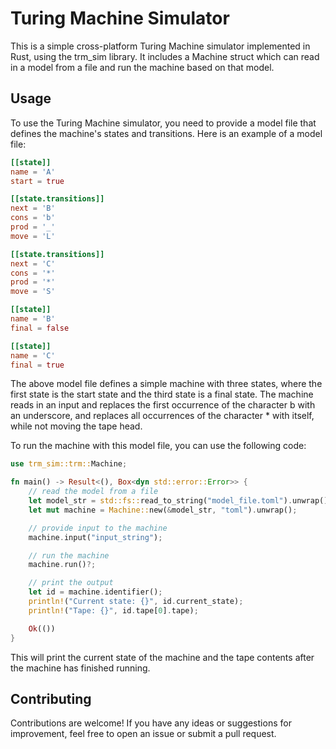# Turing Machine Simulator

This is a simple cross-platform Turing Machine simulator implemented in Rust, using the trm_sim library. It includes a Machine struct which can read in a model from a file and run the machine based on that model.

## Usage
To use the Turing Machine simulator, you need to provide a model file that defines the machine's states and transitions. Here is an example of a model file:

```toml
[[state]]
name = 'A'
start = true

[[state.transitions]]
next = 'B'
cons = 'b'
prod = '_'
move = 'L'

[[state.transitions]]
next = 'C'
cons = '*'
prod = '*'
move = 'S'

[[state]]
name = 'B'
final = false

[[state]]
name = 'C'
final = true
```

The above model file defines a simple machine with three states, where the first state is the start state and the third state is a final state. The machine reads in an input and replaces the first occurrence of the character b with an underscore, and replaces all occurrences of the character * with itself, while not moving the tape head.

To run the machine with this model file, you can use the following code:

```rust
use trm_sim::trm::Machine;

fn main() -> Result<(), Box<dyn std::error::Error>> {
    // read the model from a file
    let model_str = std::fs::read_to_string("model_file.toml").unwrap();
    let mut machine = Machine::new(&model_str, "toml").unwrap();

    // provide input to the machine
    machine.input("input_string");

    // run the machine
    machine.run()?;

    // print the output
    let id = machine.identifier();
    println!("Current state: {}", id.current_state);
    println!("Tape: {}", id.tape[0].tape);

    Ok(())
}
```
This will print the current state of the machine and the tape contents after the machine has finished running.

## Contributing
Contributions are welcome! If you have any ideas or suggestions for improvement, feel free to open an issue or submit a pull request.